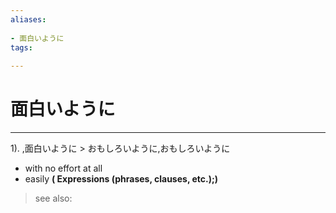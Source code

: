 ```yaml
---
aliases:
    
- 面白いように
tags:
    
---
```


# 面白いように
---
1).
,面白いように > おもしろいように,おもしろいように

- with no effort at all
- easily
**( Expressions (phrases, clauses, etc.);)**
> see also: 
            